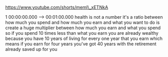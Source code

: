 https://www.youtube.com/shorts/memI\_xETNkA

1 00:00:00.000 --\> 00:01:00.000 health is not a number it's a ratio
between how much you spend and how much you earn and what you want to do
is create a huge multiplier between how much you earn and what you spend
so if you spend 10 times less than what you earn you are already wealthy
because you have 10 years of living for every one year that you earn
which means if you earn for four years you've got 40 years with the
retirement already saved up for you
